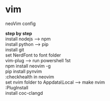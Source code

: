 # vim
neoVim config

****step by step**** <br>
install nodejs --> npm <br>
install python --> pip <br>
install git <br>
set NerdFont to font folder <br>
vim-plug --> run powershell 1st <br>
npm install neovim -g <br>
pip install pynvim <br>
:checkhealth in neovim <br>
set nvim folder to Appdata\Local  --> make nvim <br>
:PlugInstall <br>
install coc-clangd <br>
